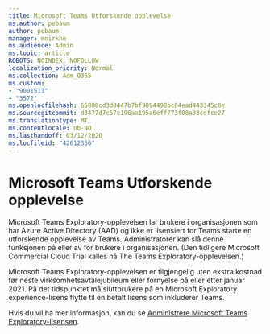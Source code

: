 ```yaml
---
title: Microsoft Teams Utforskende opplevelse
ms.author: pebaum
author: pebaum
manager: mnirkhe
ms.audience: Admin
ms.topic: article
ROBOTS: NOINDEX, NOFOLLOW
localization_priority: Normal
ms.collection: Adm_O365
ms.custom:
- "9001513"
- "3572"
ms.openlocfilehash: 65888cd3d0447b7bf9894498bc64ead443345c8e
ms.sourcegitcommit: d3477d7e57e196aa195a6eff773f08a33cdfce27
ms.translationtype: MT
ms.contentlocale: nb-NO
ms.lasthandoff: 03/12/2020
ms.locfileid: "42612356"
---
```

# <a name="microsoft-teams-exploratory-experience"></a>Microsoft Teams Utforskende opplevelse

Microsoft Teams Exploratory-opplevelsen lar brukere i organisasjonen som har Azure Active Directory (AAD) og ikke er lisensiert for Teams starte en utforskende opplevelse av Teams. Administratorer kan slå denne funksjonen på eller av for brukere i organisasjonen. (Den tidligere Microsoft Commercial Cloud Trial kalles nå The Teams Exploratory-opplevelsen.)

Microsoft Teams Exploratory-opplevelsen er tilgjengelig uten ekstra kostnad før neste virksomhetsavtalejubileum eller fornyelse på eller etter januar 2021. På det tidspunktet må sluttbrukere på en Microsoft Exploratory experience-lisens flytte til en betalt lisens som inkluderer Teams.

Hvis du vil ha mer informasjon, kan du se [Administrere Microsoft Teams Exploratory-lisensen](https://docs.microsoft.com/microsoftteams/teams-exploratory/).
